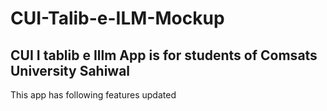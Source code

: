 # CUI-Talib-e-ILM-Mockup

## CUI I tablib e Illm App is for students of Comsats University Sahiwal 
  This app has following features updated       
